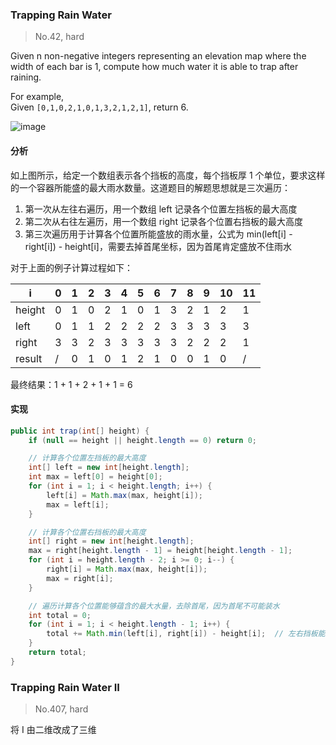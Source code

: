 ### Trapping Rain Water

> No.42, hard

Given n non-negative integers representing an elevation map where the width of each bar is 1, compute how much water it is able to trap after raining.

For example,   
Given `[0,1,0,2,1,0,1,3,2,1,2,1]`, return 6.

![image](https://github.com/procyon-lotor/procyon-lotor.github.io/blob/master/images/2016/rainwatertrap.png?raw=false)

#### 分析

如上图所示，给定一个数组表示各个挡板的高度，每个挡板厚 1 个单位，要求这样的一个容器所能盛的最大雨水数量。这道题目的解题思想就是三次遍历：

1. 第一次从左往右遍历，用一个数组 left 记录各个位置左挡板的最大高度
2. 第二次从右往左遍历，用一个数组 right 记录各个位置右挡板的最大高度
3. 第三次遍历用于计算各个位置所能盛放的雨水量，公式为 min(left[i] - right[i]) - height[i]，需要去掉首尾坐标，因为首尾肯定盛放不住雨水

对于上面的例子计算过程如下：

i | 0 | 1 | 2 | 3 | 4 | 5 | 6 | 7 | 8 | 9 | 10 | 11
--- | --- | --- | --- | --- | --- | --- | --- | --- | --- | --- | --- | ---
height | 0 | 1 | 0 | 2 | 1 | 0 | 1 | 3 | 2 | 1 | 2 | 1
left | 0 | 1 | 1 | 2 | 2 | 2 | 2 | 3 | 3 | 3 | 3 | 3
right | 3 | 3 | 2 | 3 | 3 | 3 | 3 | 3 | 2 | 2 | 2 | 1
result | / | 0 | 1 | 0 | 1 | 2 | 1 | 0 | 0 | 1 | 0 | /

最终结果：1 + 1 + 2 + 1 + 1 = 6

#### 实现

```java
public int trap(int[] height) {
    if (null == height || height.length == 0) return 0;

    // 计算各个位置左挡板的最大高度
    int[] left = new int[height.length];
    int max = left[0] = height[0];
    for (int i = 1; i < height.length; i++) {
        left[i] = Math.max(max, height[i]);
        max = left[i];
    }

    // 计算各个位置右挡板的最大高度
    int[] right = new int[height.length];
    max = right[height.length - 1] = height[height.length - 1];
    for (int i = height.length - 2; i >= 0; i--) {
        right[i] = Math.max(max, height[i]);
        max = right[i];
    }

    // 遍历计算各个位置能够蕴含的最大水量，去除首尾，因为首尾不可能装水
    int total = 0;
    for (int i = 1; i < height.length - 1; i++) {
        total += Math.min(left[i], right[i]) - height[i];  // 左右挡板能够蕴含的最大水量 - 不能装水的面积
    }
    return total;
}
```

### Trapping Rain Water II

> No.407, hard

将 I 由二维改成了三维